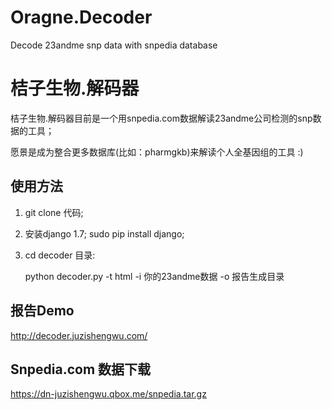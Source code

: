 Oragne.Decoder
=======

Decode 23andme snp data with snpedia database


桔子生物.解码器
=======
桔子生物.解码器目前是一个用snpedia.com数据解读23andme公司检测的snp数据的工具；

愿景是成为整合更多数据库(比如：pharmgkb)来解读个人全基因组的工具 :)

## 使用方法
1. git clone 代码;
2. 安装django 1.7; sudo pip install django;
3. cd decoder 目录:
	
	python decoder.py -t html -i 你的23andme数据 -o 报告生成目录

## 报告Demo

http://decoder.juzishengwu.com/

## Snpedia.com 数据下载 

https://dn-juzishengwu.qbox.me/snpedia.tar.gz
